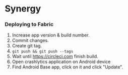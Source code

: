 Synergy
=======================================

### Deploying to Fabric
1. Increase app version & build number.
2. Commit changes.
3. Create git tag.
4. `git push && git push --tags`
5. Wait until https://circleci.com finish build.
6. Open crashlytics application on Android device
7. Find Android Base app, click on it and click "Update".
